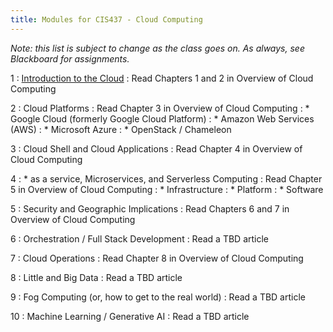 ```yaml
---
title: Modules for CIS437 - Cloud Computing
---
```


*Note: this list is subject to change as the class goes on.  As always, see Blackboard for assignments.*

1
: [Introduction to the Cloud](/gvsu-cis437/assets/slides/CIS437-1-Introduction.pdf)
  : Read Chapters 1 and 2 in Overview of Cloud Computing

2
: Cloud Platforms
  : Read Chapter 3 in Overview of Cloud Computing
: * Google Cloud (formerly Google Cloud Platform)
: * Amazon Web Services (AWS)
: * Microsoft Azure
: * OpenStack / Chameleon

3
: Cloud Shell and Cloud Applications
  : Read Chapter 4 in Overview of Cloud Computing

4
: \* as a service, Microservices, and Serverless Computing
  : Read Chapter 5 in Overview of Cloud Computing
: * Infrastructure
: * Platform
: * Software

5
: Security and Geographic Implications
  : Read Chapters 6 and 7 in Overview of Cloud Computing

6
: Orchestration / Full Stack Development
  : Read a TBD article

7
: Cloud Operations 
  : Read Chapter 8 in Overview of Cloud Computing

8
: Little and Big Data
  : Read a TBD article

9
: Fog Computing (or, how to get to the real world)
  : Read a TBD article

10
: Machine Learning / Generative AI
  : Read a TBD article

